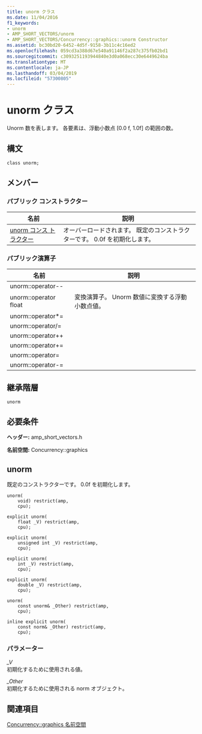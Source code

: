 ```yaml
---
title: unorm クラス
ms.date: 11/04/2016
f1_keywords:
- unorm
- AMP_SHORT_VECTORS/unorm
- AMP_SHORT_VECTORS/Concurrency::graphics::unorm Constructor
ms.assetid: bc30bd20-6452-4d5f-9158-3b11c4c16ed2
ms.openlocfilehash: 059cd3a388d67e540a91146f2a287c375fb02bd1
ms.sourcegitcommit: c3093251193944840e3d0a068ecc30e6449624ba
ms.translationtype: MT
ms.contentlocale: ja-JP
ms.lasthandoff: 03/04/2019
ms.locfileid: "57300805"
---
```

# <a name="unorm-class"></a>unorm クラス

Unorm 数を表します。 各要素は、浮動小数点 [0.0 f, 1.0f] の範囲の数。

## <a name="syntax"></a>構文

```
class unorm;
```

## <a name="members"></a>メンバー

### <a name="public-constructors"></a>パブリック コンストラクター

|名前|説明|
|----------|-----------------|
|[unorm コンス トラクター](#ctor)|オーバーロードされます。 既定のコンストラクターです。 0.0f を初期化します。|

### <a name="public-operators"></a>パブリック演算子

|名前|説明|
|----------|-----------------|
|unorm::operator--||
|unorm::operator float|変換演算子。 Unorm 数値に変換する浮動小数点値。|
|unorm::operator*=||
|unorm::operator/=||
|unorm::operator++||
|unorm::operator+=||
|unorm::operator=||
|unorm::operator-=||

## <a name="inheritance-hierarchy"></a>継承階層

`unorm`

## <a name="requirements"></a>必要条件

**ヘッダー:** amp_short_vectors.h

**名前空間:** Concurrency::graphics

##  <a name="ctor"></a> unorm

既定のコンストラクターです。 0.0f を初期化します。

```
unorm(
    void) restrict(amp,
    cpu);

explicit unorm(
    float _V) restrict(amp,
    cpu);

explicit unorm(
    unsigned int _V) restrict(amp,
    cpu);

explicit unorm(
    int _V) restrict(amp,
    cpu);

explicit unorm(
    double _V) restrict(amp,
    cpu);

unorm(
    const unorm& _Other) restrict(amp,
    cpu);

inline explicit unorm(
    const norm& _Other) restrict(amp,
    cpu);
```

### <a name="parameters"></a>パラメーター

*_V*<br/>
初期化するために使用される値。

*_Other*<br/>
初期化するために使用される norm オブジェクト。

## <a name="see-also"></a>関連項目

[Concurrency::graphics 名前空間](concurrency-graphics-namespace.md)
